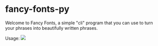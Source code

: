 # fancy-fonts-py
Welcome to Fancy Fonts, a simple "cli" program that you can use to turn your phrases into beautifully written phrases.


Usage: 
<img src="https://cdn.discordapp.com/attachments/874799601511723079/894476356186931230/unknown.png">
